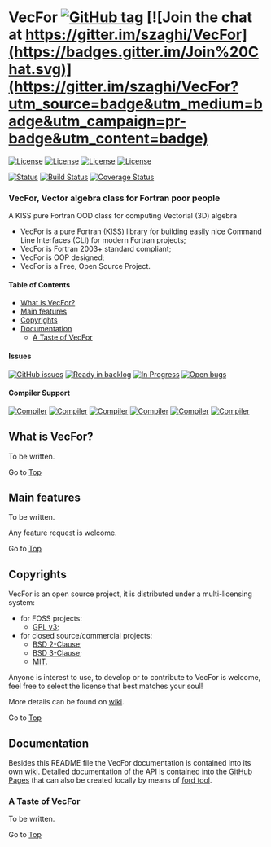 <a name="top"></a>

# VecFor [![GitHub tag](https://img.shields.io/github/tag/szaghi/VecFor.svg)]() [![Join the chat at https://gitter.im/szaghi/VecFor](https://badges.gitter.im/Join%20Chat.svg)](https://gitter.im/szaghi/VecFor?utm_source=badge&utm_medium=badge&utm_campaign=pr-badge&utm_content=badge)

[![License](https://img.shields.io/badge/license-GNU%20GeneraL%20Public%20License%20v3,%20GPLv3-blue.svg)]()
[![License](https://img.shields.io/badge/license-BSD2-red.svg)]()
[![License](https://img.shields.io/badge/license-BSD3-red.svg)]()
[![License](https://img.shields.io/badge/license-MIT-red.svg)]()

[![Status](https://img.shields.io/badge/status-stable-brightgreen.svg)]()
[![Build Status](https://travis-ci.org/szaghi/VecFor.svg?branch=master)](https://travis-ci.org/szaghi/VecFor)
[![Coverage Status](https://img.shields.io/codecov/c/github/szaghi/VecFor.svg)](http://codecov.io/github/szaghi/VecFor?branch=master)

### VecFor, Vector algebra class for Fortran poor people

A KISS pure Fortran OOD class for computing Vectorial (3D) algebra

- VecFor is a pure Fortran (KISS) library for building easily nice Command Line Interfaces (CLI) for modern Fortran projects;
- VecFor is Fortran 2003+ standard compliant;
- VecFor is OOP designed;
- VecFor is a Free, Open Source Project.

#### Table of Contents

- [What is VecFor?](#what-is-vecfor)
- [Main features](#main-features)
- [Copyrights](#copyrights)
- [Documentation](#documentation)
  - [A Taste of VecFor](#a-taste-of-vecfor)

#### Issues

[![GitHub issues](https://img.shields.io/github/issues/szaghi/VecFor.svg)]()
[![Ready in backlog](https://badge.waffle.io/szaghi/VecFor.png?label=ready&title=Ready)](https://waffle.io/szaghi/VecFor)
[![In Progress](https://badge.waffle.io/szaghi/VecFor.png?label=in%20progress&title=In%20Progress)](https://waffle.io/szaghi/VecFor)
[![Open bugs](https://badge.waffle.io/szaghi/VecFor.png?label=bug&title=Open%20Bugs)](https://waffle.io/szaghi/VecFor)

#### Compiler Support

[![Compiler](https://img.shields.io/badge/GNU-v4.9.2+-brightgreen.svg)]()
[![Compiler](https://img.shields.io/badge/Intel-v12.x+-brightgreen.svg)]()
[![Compiler](https://img.shields.io/badge/IBM%20XL-not%20tested-yellow.svg)]()
[![Compiler](https://img.shields.io/badge/g95-not%20tested-yellow.svg)]()
[![Compiler](https://img.shields.io/badge/NAG-not%20tested-yellow.svg)]()
[![Compiler](https://img.shields.io/badge/PGI-not%20tested-yellow.svg)]()

## What is VecFor?

To be written.

Go to [Top](#top)

## Main features

To be written.

Any feature request is welcome.

Go to [Top](#top)

## Copyrights

VecFor is an open source project, it is distributed under a multi-licensing system:

+ for FOSS projects:
  - [GPL v3](http://www.gnu.org/licenses/gpl-3.0.html);
+ for closed source/commercial projects:
  - [BSD 2-Clause](http://opensource.org/licenses/BSD-2-Clause);
  - [BSD 3-Clause](http://opensource.org/licenses/BSD-3-Clause);
  - [MIT](http://opensource.org/licenses/MIT).

Anyone is interest to use, to develop or to contribute to VecFor is welcome, feel free to select the license that best matches your soul!

More details can be found on [wiki](https://github.com/szaghi/VecFor/wiki/Copyrights).

Go to [Top](#top)

## Documentation

Besides this README file the VecFor documentation is contained into its own [wiki](https://github.com/szaghi/VecFor/wiki). Detailed documentation of the API is contained into the [GitHub Pages](http://szaghi.github.io/VecFor/index.html) that can also be created locally by means of [ford tool](https://github.com/cmacmackin/ford).

### A Taste of VecFor

To be written.

Go to [Top](#top)
